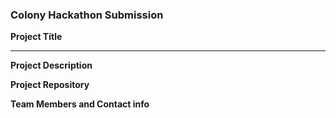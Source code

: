 ### Colony Hackathon Submission
<!-- Fill this out now to RSVP. You can always come back and edit it when info changes. -->
<!-- You *don't* need to delete all the comments like this one since they won't show up in the viewer. -->
<!-- Use your project name as the title of this issue. This is what we’ll call your winning project! -->

**Project Title**
<!--(Please also add it above ^^ as the title of this issue)-->

---

**Project Description** 
<!--(1-2 sentences about this project. Motivations, goals, functionality -- you name it.)-->


**Project Repository**
<!--Where will you be working on your project? --> 


**Team Members and Contact info**
<!--(Where can others reach you during the hackathon? @twitter, @github, email, etc.):-->


<!--Are you open to accepting new team members/contributors?-->


<!--Any additional info you might want to share now:-->


